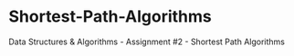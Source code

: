 # Shortest-Path-Algorithms
Data Structures &amp; Algorithms - Assignment #2 - Shortest Path Algorithms
